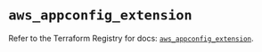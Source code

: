# `aws_appconfig_extension`

Refer to the Terraform Registry for docs: [`aws_appconfig_extension`](https://registry.terraform.io/providers/hashicorp/aws/5.54.1/docs/resources/appconfig_extension).
